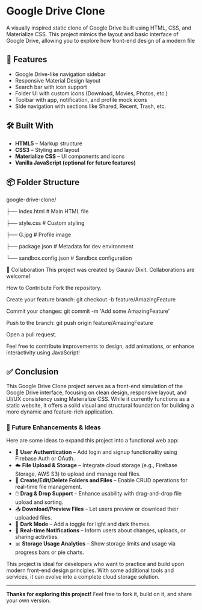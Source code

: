 # Google Drive Clone

A visually inspired static clone of Google Drive built using HTML, CSS, and Materialize CSS. This project mimics the layout and basic interface of Google Drive, allowing you to explore how front-end design of a 
modern file

## 📁 Features

- Google Drive-like navigation sidebar
- Responsive Material Design layout
- Search bar with icon support
- Folder UI with custom icons (Download, Movies, Photos, etc.)
- Toolbar with app, notification, and profile mock icons
- Side navigation with sections like Shared, Recent, Trash, etc.

## 🛠️ Built With

- **HTML5** – Markup structure
- **CSS3** – Styling and layout
- **Materialize CSS** – UI components and icons
- **Vanilla JavaScript (optional for future features)**

## 📦 Folder Structure

google-drive-clone/

├── index.html # Main HTML file

├── style.css # Custom styling

├── G.jpg # Profile image

├── package.json # Metadata for dev environment

└── sandbox.config.json # Sandbox configuration

🤝 Collaboration
This project was created by Gaurav Dixit. Collaborations are welcome!

How to Contribute
Fork the repository.

Create your feature branch: git checkout -b feature/AmazingFeature

Commit your changes: git commit -m 'Add some AmazingFeature'

Push to the branch: git push origin feature/AmazingFeature

Open a pull request.

Feel free to contribute improvements to design, add animations, or enhance interactivity using JavaScript!

## ✅ Conclusion

This Google Drive Clone project serves as a front-end simulation of the Google Drive interface, focusing on clean design, responsive layout, and UI/UX consistency using Materialize CSS. While it currently functions as a static website, it offers a solid visual and structural foundation for building a more dynamic and feature-rich application.

### 🚀 Future Enhancements & Ideas

Here are some ideas to expand this project into a functional web app:

- 🔐 **User Authentication** – Add login and signup functionality using Firebase Auth or OAuth.
- ☁️ **File Upload & Storage** – Integrate cloud storage (e.g., Firebase Storage, AWS S3) to upload and manage real files.
- 📂 **Create/Edit/Delete Folders and Files** – Enable CRUD operations for real-time file management.
- 🖱️ **Drag & Drop Support** – Enhance usability with drag-and-drop file upload and sorting.
- 📥 **Download/Preview Files** – Let users preview or download their uploaded files.
- 🌙 **Dark Mode** – Add a toggle for light and dark themes.
- 🔔 **Real-time Notifications** – Inform users about changes, uploads, or sharing activities.
- 📊 **Storage Usage Analytics** – Show storage limits and usage via progress bars or pie charts.

This project is ideal for developers who want to practice and build upon modern front-end design principles. With some additional tools and services, it can evolve into a complete cloud storage solution.

---

**Thanks for exploring this project!** Feel free to fork it, build on it, and share your own version.
